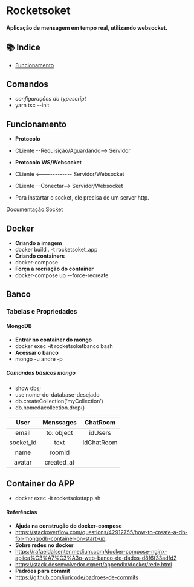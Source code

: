 
# Rocketsoket

#### Aplicação de mensagem em tempo real, utilizando websocket.

## 📚 Indice
- [Funcionamento](#-funcionamento)

## Comandos
- *configurações do typescript*
- yarn tsc --init


## Funcionamento

- **Protocolo**
- CLiente  --Requisição/Aguardando--> Servidor
- **Protocolo WS/Websocket**
- CLiente  <------------ Servidor/Websocket
- CLiente  --Conectar--> Servidor/Websocket

- Para instartar o socket, ele precisa de um server http.

[Documentação Socket](https://socket.io/docs/v4/)

## Docker
- **Criando a imagem**
- docker build . -t rocketsoket_app
- **Criando containers**
- docker-compose
- **Força a recriação do container**
- docker-compose up --force-recreate
## Banco

### Tabelas e Propriedades
#### MongoDB
- **Entrar no container do mongo**
- docker exec -it rocketsoketbanco bash
- **Acessar o banco**
- mongo -u andre -p

##### Comandos básicos mongo
- show dbs;
- use nome-do-database-desejado 
- db.createCollection(‘myCollection’)
- db.nomedacollection.drop()

| User        | Menssages   | ChatRoom  |
|:-----------:|:-----------:|:---------:|
| email       | to: object  | idUsers   |
| socket_id   | text        | idChatRoom|
| name        | roomId      |           |
| avatar      | created_at  |           

## Container do APP
- docker exec -it rocketsoketapp sh
#### Referências
- **Ajuda na construção do docker-compose**
- https://stackoverflow.com/questions/42912755/how-to-create-a-db-for-mongodb-container-on-start-up.
- **Sobre redes no docker**
- https://rafaeldalsenter.medium.com/docker-compose-nginx-aplica%C3%A7%C3%A3o-web-banco-de-dados-d8f6f33adfd2
- https://stack.desenvolvedor.expert/appendix/docker/rede.html
- **Padrões para commit**
- https://github.com/iuricode/padroes-de-commits

